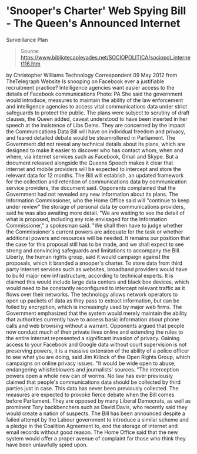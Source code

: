 # 'Snooper's Charter' Web Spying Bill - The Queen's Announced Internet 
Surveillance Plan

> Source: https://www.bibliotecapleyades.net/SOCIOPOLITICA/sociopol_internet116.htm

by Christopher Williams
Technology Correspondent
09 May 2012
from
TheTelegraph Website
Is snooping on Facebook ever
a justifiable recruitment practice?
Intelligence agencies want easier access
to the details of Facebook
communications
Photo: PA
She said the government would introduce,
measures to maintain the ability of the law
enforcement and intelligence agencies to access vital communications
data under strict safeguards to protect the public.
The plans were subject to scrutiny of draft
clauses, the Queen added, caveat understood to have been inserted in her
speech at the insistence of Libs Dems.
They are concerned by the impact
the
Communications Data Bill will have on individual freedom and privacy, and
feared detailed debate would be steamrollered in Parliament.
The Government did not reveal any technical details about its plans, which
are designed to make it easier to discover who has contact whom, when and
where, via internet services such as Facebook, Gmail and Skype.
But a
document released alongside the Queens Speech
makes it clear that internet and mobile providers will be expected to
intercept and store the relevant data for 12 months.
The Bill will establish,
an updated framework for the collection and
retention of communications data by communication service providers,
the document said.
Opponents complained that the Government had not
revealed any new information about its plans.
The Information Commissioner, who the Home
Office said will "continue to keep under review" the storage of personal
data by communications providers, said he was also awaiting more detail.
"We are waiting to see the detail of what is
proposed, including any role envisaged for the Information
Commissioner," a spokesman said.
"We shall then have to judge whether the Commissioner's current powers
are adequate for the task or whether additional powers and resources
will be needed. It remains our position that the case for this proposal
still has to be made, and we shall expect to see strong and convincing
safeguards and limitations to accompany the Bill.
Liberty, the human rights group, said it would
campaign against the proposals, which it branded a snooper's charter.
To store data from third party internet services such as websites,
broadband providers would have to build major new infrastructure, according
to technical experts. It is claimed this would include large data centers
and black box devices, which would need to be constantly reconfigured to
intercept relevant traffic as it flows over their networks.
The technology allows network operators to open up packets of data as they
pass to extract information, but can be foiled by encryption, which is
increasingly used by major web firms.
The Government emphasized that the system would merely maintain the
ability that authorities currently have to access basic information about
phone calls and web browsing without a warrant.
Opponents argued that people now conduct much of
their private lives online and extending the rules to the entire internet
represented a significant invasion of privacy.
Gaining access to your Facebook and Google
data without court supervision is not preserving powers, it is a massive
extension of the ability of a police officer to see what you are doing,
said Jim Killock of the Open Rights Group, which campaigns on online
privacy issues.
"It would be wide open to abuse, endangering whistleblowers and
journalists' sources.
"The interception powers open a whole new can of worms. No law has ever
previously claimed that people's communications data should be collected
by third parties just in case. This data has never been previously
collected.
The measures are expected to provoke fierce
debate when the Bill comes before Parliament.
They are opposed by many Liberal Democrats, as
well as prominent Tory backbenchers such as David Davis, who recently
said they would create a nation of suspects.
The Bill has been announced despite a failed attempt by the Labour
government to introduce a similar scheme and a pledge in the Coalition
Agreement to,
end the storage of internet and email
records without good reason.
The Home Office said that the new system would
offer a proper avenue of complaint for those who think they have been
unlawfully spied upon.
